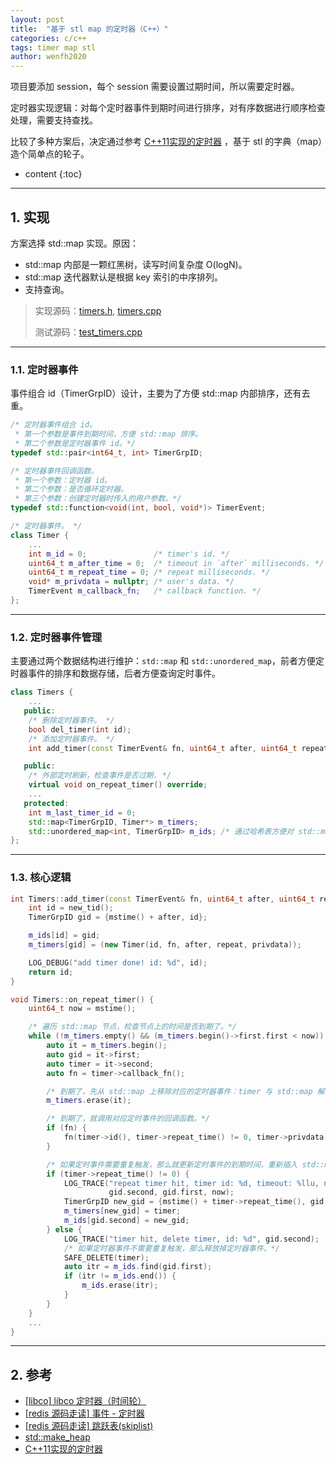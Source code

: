 ```yaml
---
layout: post
title:  "基于 stl map 的定时器（C++）"
categories: c/c++
tags: timer map stl
author: wenfh2020
---
```


项目要添加 session，每个 session 需要设置过期时间，所以需要定时器。

定时器实现逻辑：对每个定时器事件到期时间进行排序，对有序数据进行顺序检查处理，需要支持查找。

比较了多种方案后，决定通过参考 [C++11实现的定时器](https://blog.csdn.net/hiwubihe/article/details/84206235) ，基于 stl 的字典（map）造个简单点的轮子。





* content
{:toc}

---

## 1. 实现

方案选择 std::map 实现。原因：

* std::map 内部是一颗红黑树，读写时间复杂度 O(logN)。
* std::map 迭代器默认是根据 key 索引的中序排列。
* 支持查询。

> 实现源码：[timers.h](https://github.com/wenfh2020/co_kimserver/blob/main/src/core/timers.h), [timers.cpp](https://github.com/wenfh2020/co_kimserver/blob/main/src/core/timers.cpp)
> 
> 测试源码：[test_timers.cpp](https://github.com/wenfh2020/co_kimserver/blob/main/src/test/test_timers/test_timers.cpp)

---

### 1.1. 定时器事件

事件组合 id（TimerGrpID）设计，主要为了方便 std::map 内部排序，还有去重。

```cpp
/* 定时器事件组合 id。
 * 第一个参数是事件到期时间，方便 std::map 排序。
 * 第二个参数是定时器事件 id。*/
typedef std::pair<int64_t, int> TimerGrpID;

/* 定时器事件回调函数。
 * 第一个参数：定时器 id。
 * 第二个参数：是否循环定时器。
 * 第三个参数：创建定时器时传入的用户参数。*/
typedef std::function<void(int, bool, void*)> TimerEvent;

/* 定时器事件。 */
class Timer {
    ...
    int m_id = 0;               /* timer's id. */
    uint64_t m_after_time = 0;  /* timeout in `after` milliseconds. */
    uint64_t m_repeat_time = 0; /* repeat milliseconds. */
    void* m_privdata = nullptr; /* user's data. */
    TimerEvent m_callback_fn;   /* callback function. */
};
```

---

### 1.2. 定时器事件管理

主要通过两个数据结构进行维护：`std::map` 和 `std::unordered_map`，前者方便定时器事件的排序和数据存储，后者方便查询定时事件。

```cpp
class Timers {
    ...
   public:
    /* 删除定时器事件。 */
    bool del_timer(int id);
    /* 添加定时器事件。 */
    int add_timer(const TimerEvent& fn, uint64_t after, uint64_t repeat = 0, void* privdata = nullptr);

   public:
    /* 外部定时刷新，检查事件是否过期. */
    virtual void on_repeat_timer() override;
    ...
   protected:
    int m_last_timer_id = 0;
    std::map<TimerGrpID, Timer*> m_timers;
    std::unordered_map<int, TimerGrpID> m_ids; /* 通过哈希表方便对 std::map 的组合 id 进行查询，删除. */
};
```

---

### 1.3. 核心逻辑

```cpp
int Timers::add_timer(const TimerEvent& fn, uint64_t after, uint64_t repeat, void* privdata) {
    int id = new_tid();
    TimerGrpID gid = {mstime() + after, id};

    m_ids[id] = gid;
    m_timers[gid] = (new Timer(id, fn, after, repeat, privdata));

    LOG_DEBUG("add timer done! id: %d", id);
    return id;
}

void Timers::on_repeat_timer() {
    uint64_t now = mstime();

    /* 遍历 std::map 节点，检查节点上的时间是否到期了。*/
    while (!m_timers.empty() && (m_timers.begin()->first.first < now)) {
        auto it = m_timers.begin();
        auto gid = it->first;
        auto timer = it->second;
        auto fn = timer->callback_fn();

        /* 到期了，先从 std::map 上移除对应的定时器事件：timer 与 std::map 解除关系。*/
        m_timers.erase(it);

        /* 到期了，就调用对应定时事件的回调函数。*/
        if (fn) {
            fn(timer->id(), timer->repeat_time() != 0, timer->privdata());
        }

        /* 如果定时事件需要重复触发，那么就更新定时事件的到期时间，重新插入 std::map。*/
        if (timer->repeat_time() != 0) {
            LOG_TRACE("repeat timer hit, timer id: %d, timeout: %llu, now: %llu",
                      gid.second, gid.first, now);
            TimerGrpID new_gid = {mstime() + timer->repeat_time(), gid.second};
            m_timers[new_gid] = timer;
            m_ids[gid.second] = new_gid;
        } else {
            LOG_TRACE("timer hit, delete timer, id: %d", gid.second);
            /* 如果定时器事件不需要重复触发，那么释放掉定时器事件。*/
            SAFE_DELETE(timer);
            auto itr = m_ids.find(gid.first);
            if (itr != m_ids.end()) {
                m_ids.erase(itr);
            }
        }
    }
    ...
}
```

---

## 2. 参考

* [[libco] libco 定时器（时间轮）](https://wenfh2020.com/2021/03/30/libco-timer/)
* [[redis 源码走读] 事件 - 定时器](https://wenfh2020.com/2020/04/06/ae-timer/)
* [[redis 源码走读] 跳跃表(skiplist)]( https://wenfh2020.com/2020/02/03/redis-skiplist/)
* [std::make_heap](https://www.cplusplus.com/reference/algorithm/make_heap/)
* [C++11实现的定时器](https://blog.csdn.net/hiwubihe/article/details/84206235)
